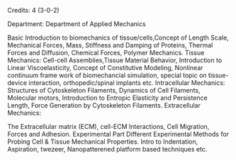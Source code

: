Credits: 4 (3-0-2)

Department: Department of Applied Mechanics

Basic Introduction to biomechanics of tissue/cells,Concept of Length Scale, Mechanical Forces, Mass, Stiffness and Damping of Proteins, Thermal Forces and Diffusion, Chemical Forces, Polymer Mechanics. Tissue Mechanics: Cell-cell Assemblies,Tissue Material Behavior, Introduction to Linear Viscoelasticity, Concept of Constitutive Modeling, Nonlinear continuum frame work of biomechancial simulation, special topic on tissue-device interaction, orthopedic/spinal implants etc. Intracellular Mechanics: Structures of Cytoskeleton Filaments, Dynamics of Cell Filaments, Molecular motors, Introduction to Entropic Elasticity and Persistence Length, Force Generation by Cytoskeleton Filaments. Extracellular Mechanics:

The Extracellular matrix (ECM), cell-ECM Interactions, Cell Migration, Forces and Adhesion. Experimental Part Different Experimental Methods for Probing Cell & Tissue Mechanical Properties. Intro to Indentation, Aspiration, twezeer, Nanopatterened platform based techniques etc.